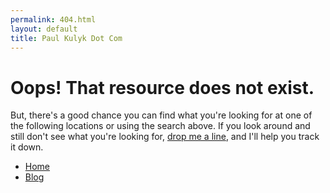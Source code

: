 ```yaml
---
permalink: 404.html
layout: default
title: Paul Kulyk Dot Com
---
```

# Oops! That resource does not exist.

But, there's a good chance you can find what you're looking for at one of the following locations or using the search above. If you look around and still don't see what you're looking for, <a href="mailto:paul.kulyk@gmail.com">drop me a line</a>, and I'll help you track it down.

* [Home](/ "Paul Kulyk Dot Com")
* [Blog](/blog "asclepius.github.io/blog")
